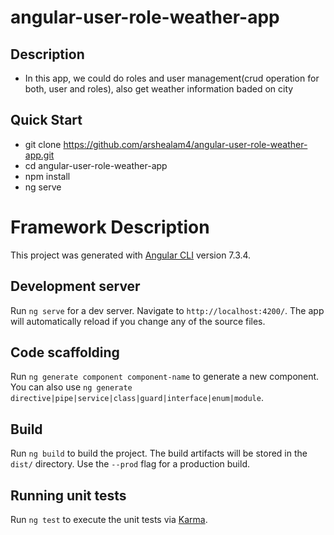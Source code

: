# angular-user-role-weather-app

## Description

* In this app, we could do roles and user management(crud operation for both, user and roles), also get weather information baded on city


## Quick Start

* git clone https://github.com/arshealam4/angular-user-role-weather-app.git
* cd angular-user-role-weather-app
* npm install
* ng serve


# Framework Description

This project was generated with [Angular CLI](https://github.com/angular/angular-cli) version 7.3.4.

## Development server

Run `ng serve` for a dev server. Navigate to `http://localhost:4200/`. The app will automatically reload if you change any of the source files.

## Code scaffolding

Run `ng generate component component-name` to generate a new component. You can also use `ng generate directive|pipe|service|class|guard|interface|enum|module`.

## Build

Run `ng build` to build the project. The build artifacts will be stored in the `dist/` directory. Use the `--prod` flag for a production build.

## Running unit tests

Run `ng test` to execute the unit tests via [Karma](https://karma-runner.github.io).
